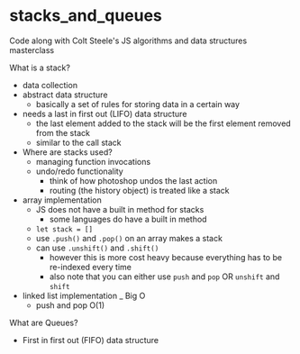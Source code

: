 # stacks_and_queues
Code along with Colt Steele's JS algorithms and data structures masterclass

What is a stack?
- data collection
- abstract data structure
    - basically a set of rules for storing data in a certain way
- needs a last in first out (LIFO) data structure 
	- the last element added to the stack will be the first element removed from the stack
	- similar to the call stack
- Where are stacks used?
	- managing function invocations
	- undo/redo functionality 
		- think of how photoshop undos the last action 
		- routing (the history object) is treated like a stack
- array implementation
	- JS does not have a built in method for stacks
        - some languages do have a built in method
    - `let stack = []` 
	- use `.push()`  and `.pop()`  on an array makes a stack
	- can use `.unshift()`  and `.shift()`
		- however this is more cost heavy because everything has to be re-indexed every time  
        - also note that you can either use `push` and `pop` OR `unshift` and `shift` 
- linked list implementation 
_ Big O
    - push and pop O(1) 

What are Queues?
- First in first out (FIFO) data structure